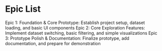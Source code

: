 # Epic List
Epic 1: Foundation & Core Prototype: Establish project setup, dataset loading, and basic UI components
Epic 2: Core Exploration Features: Implement dataset switching, basic filtering, and simple visualizations
Epic 3: Prototype Polish & Documentation: Finalize prototype, add documentation, and prepare for demonstration
